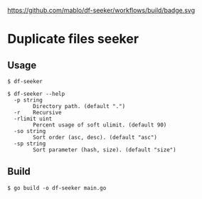 https://github.com/mablo/df-seeker/workflows/build/badge.svg

# Duplicate files seeker
## Usage
```shell script
$ df-seeker
```
```shell script
$ df-seeker --help
  -p string
        Directory path. (default ".")
  -r    Recursive
  -rlimit uint
        Percent usage of soft ulimit. (default 90)
  -so string
        Sort order (asc, desc). (default "asc")
  -sp string
        Sort parameter (hash, size). (default "size")
```

## Build
```shell script
$ go build -o df-seeker main.go
```
